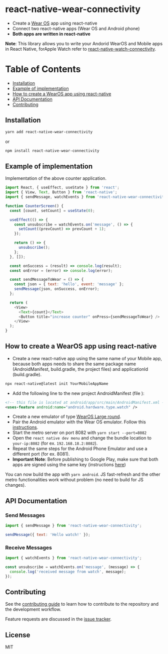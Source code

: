 # react-native-wear-connectivity

- Create a [Wear OS][1] app using react-native
- Connect two react-native apps (Wear OS and Android phone)
- **Both apps are written in react-native**

**Note**: This library allows you to write your Andorid WearOS and Mobile apps in React Native, forApple Watch refer to [react-native-watch-connectivity][2].

[1]: https://wearos.google.com
[2]: https://github.com/mtford90/react-native-watch-connectivity

# Table of Contents

- [Installation](#installation)
- [Example of implementation](#example-of-implementation)
- [How to create a WearOS app using react-native](#how-to-create-a-wearos-app-using-react-native)
- [API Documentation](#api-documentation)
- [Contributing](#contributing)

## Installation

```sh
yarn add react-native-wear-connectivity
```

or

```sh
npm install react-native-wear-connectivity
```

## Example of implementation

Implementation of the above counter application.

```js
import React, { useEffect, useState } from 'react';
import { View, Text, Button } from 'react-native';
import { sendMessage, watchEvents } from 'react-native-wear-connectivity';

function CounterScreen() {
  const [count, setCount] = useState(0);

  useEffect(() => {
    const unsubscribe = watchEvents.on('message', () => {
      setCount((prevCount) => prevCount + 1);
    });

    return () => {
      unsubscribe();
    };
  }, []);

  const onSuccess = (result) => console.log(result);
  const onError = (error) => console.log(error);

  const sendMessageToWear = () => {
    const json = { text: 'hello', event: 'message' };
    sendMessage(json, onSuccess, onError);
  };

  return (
    <View>
      <Text>{count}</Text>
      <Button title="increase counter" onPress={sendMessageToWear} />
    </View>
  );
}
```

## How to create a WearOS app using react-native

- Create a new react-native app using the same name of your Mobile app, because both apps needs to share the same package name (AndroidManifest, build.gradle, the project files) and applicationId (build.gradle).

```bash
npx react-native@latest init YourMobileAppName
```

- Add the following line to the new project AndroidManifest (file ):

```xml
<!-- this file is located at android/app/src/main/AndroidManifest.xml -->
<uses-feature android:name="android.hardware.type.watch" />
```

- Create a new emulator of type [WearOS Large round][22].
- Pair the Android emulator with the Wear OS emulator. Follow this [instructions][21].
- Start the metro server on port 8082 with `yarn start --port=8082`
- Open the `react native dev menu` and change the bundle location to `your-ip:8082` (for ex. `192.168.18.2:8082`).
- Repeat the same steps for the Android Phone Emulator and use a different port (for ex. 8081).
- **Important Note**: Before publishing to Google Play, make sure that both apps are signed using the same key (instructions [here][20])

You can now build the app with `yarn android`. JS fast-refresh and the other metro functionalities work without problem (no need to build for JS changes).

[20]: https://reactnative.dev/docs/next/signed-apk-android
[21]: https://developer.android.com/training/wearables/get-started/connect-phone
[22]: https://gist.github.com/assets/24992535/f6cb9f84-dc50-492b-963d-6d9e9396f451 'wear os large round'

## API Documentation

### Send Messages

```js
import { sendMessage } from 'react-native-wear-connectivity';

sendMessage({ text: 'Hello watch!' });
```

### Receive Messages

```js
import { watchEvents } from 'react-native-wear-connectivity';

const unsubscribe = watchEvents.on('message', (message) => {
  console.log('received message from watch', message);
});
```

## Contributing

See the [contributing guide](CONTRIBUTING.md) to learn how to contribute to the repository and the development workflow.

Feature requests are discussed in the [issue tracker][40].

[40]: https://github.com/fabOnReact/react-native-wear-connectivity/issues

## License

MIT
